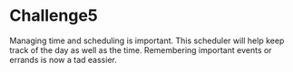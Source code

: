 # Challenge5
Managing time and scheduling is important. This scheduler will help keep track of the day as well as the time. Remembering important events or errands is now a tad eassier. 
